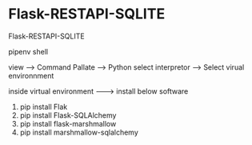 # Flask-RESTAPI-SQLITE
Flask-RESTAPI-SQLITE


pipenv shell

view --> Command Pallate --> Python select interpretor --> Select virual environnment

inside virtual environment ---> install below software

1. pip install Flak
2. pip install Flask-SQLAlchemy
3. pip install flask-marshmallow
4. pip install marshmallow-sqlalchemy
